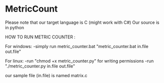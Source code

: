 # MetricCount
Please note that our target language is C (might work with C#)
Our source is in python

HOW TO RUN METRIC COUNTER :

For windows:
  -simply run metric_counter.bat "metric_counter.bat in.file out.file"
  
For linux:
  -run "chmod +x metric_counter.py" for writing permissions
  -run "./metric_counter.py in.file out.file"

our sample file (in.file) is named matrix.c
